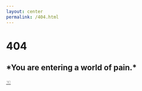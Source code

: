 ```yaml
---
layout: center
permalink: /404.html
---
```


<h1 class="not-found">404</h1>

<h2 class="not-found">*You are entering a world of pain.*</h2>

<div class="mt3">
	<script type="text/javascript">
	function back(){
		if (history.length === 1){
			window.location = "http://goldsborough.me"
		} else {
			window.history.back()
		}
	}
	</script>
	<a href="#" onclick="back()" class="button" id="go-back">&#x261c;</a>
</div>
